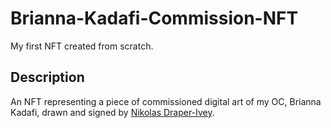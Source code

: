 # Brianna-Kadafi-Commission-NFT
My first NFT created from scratch. 

## Description

An NFT representing a piece of commissioned digital art of my OC, Brianna Kadafi, drawn and signed by [Nikolas Draper-Ivey](https://www.google.com/search?q=Nikolas+Draper-Ivey&oq=Nikolas+Draper-Ivey&aqs=chrome..69i57j46i512j0i22i30l6j0i10i22i30.317j0j7&sourceid=chrome&ie=UTF-8).
